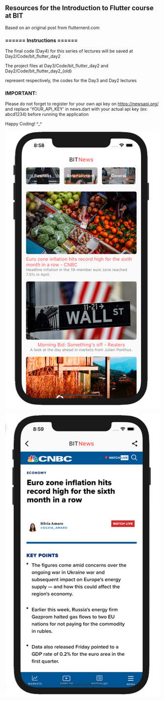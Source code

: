 ## Resources for the Introduction to Flutter course at BIT

Based on an original post from flutternerd.com

### ====== Instructions ======

The final code (Day4) for this series of lectures will be saved at Day2/Code/bit_flutter_day2

The project files at Day3/Code/bit_flutter_day2 and Day2/Code/bit_flutter_day2_(old)

represent respectively, the codes for the Day3 and Day2 lectures<br/>

### IMPORTANT: 

Please do not forget to register for your own api key on https://newsapi.org/ and replace 'YOUR_API_KEY' in news.dart with your actual api key (ex: abcd1234) before running the application<br/>


Happy Coding! ^_^



![alt text](https://github.com/yankev07/BIT_Intro_to_Flutter/blob/main/img_1.png?raw=true)


![alt text](https://github.com/yankev07/BIT_Intro_to_Flutter/blob/main/img_2.png?raw=true)
